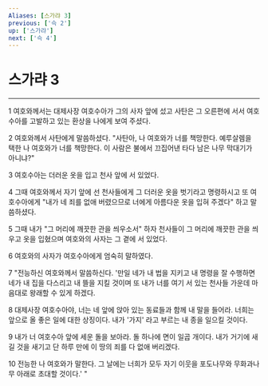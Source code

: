 ```yaml
---
Aliases: [스가랴 3]
previous: ['슥 2']
up: ['스가랴']
next: ['슥 4']
---
```

# 스가랴 3

***


1 여호와께서는 대제사장 여호수아가 그의 사자 앞에 섰고 사탄은 그 오른편에 서서 여호수아를 고발하고 있는 환상을 나에게 보여 주셨다. 

2 여호와께서 사탄에게 말씀하셨다. "사탄아, 나 여호와가 너를 책망한다. 예루살렘을 택한 나 여호와가 너를 책망한다. 이 사람은 불에서 끄집어낸 타다 남은 나무 막대기가 아니냐?" 

3 여호수아는 더러운 옷을 입고 천사 앞에 서 있었다. 

4 그때 여호와께서 자기 앞에 선 천사들에게 그 더러운 옷을 벗기라고 명령하시고 또 여호수아에게 "내가 네 죄를 없애 버렸으므로 너에게 아름다운 옷을 입혀 주겠다" 하고 말씀하셨다. 

5 그때 내가 "그 머리에 깨끗한 관을 씌우소서" 하자 천사들이 그 머리에 깨끗한 관을 씌우고 옷을 입혔으며 여호와의 사자는 그 곁에 서 있었다. 

6 여호와의 사자가 여호수아에게 엄숙히 말하였다. 

7 "전능하신 여호와께서 말씀하신다. '만일 네가 내 법을 지키고 내 명령을 잘 수행하면 네가 내 집을 다스리고 내 뜰을 지킬 것이며 또 내가 너를 여기 서 있는 천사들 가운데 마음대로 왕래할 수 있게 하겠다. 

8 대제사장 여호수아야, 너는 네 앞에 앉아 있는 동료들과 함께 내 말을 들어라. 너희는 앞으로 올 좋은 일에 대한 상징이다. 내가 '가지' 라고 부르는 내 종을 일으킬 것이다. 

9 내가 너 여호수아 앞에 세운 돌을 보아라. 돌 하나에 면이 일곱 개이다. 내가 거기에 새길 것을 새기고 단 하루 만에 이 땅의 죄를 다 없애 버리겠다. 

10 전능한 나 여호와가 말한다. 그 날에는 너희가 모두 자기 이웃을 포도나무와 무화과나무 아래로 초대할 것이다.' "
